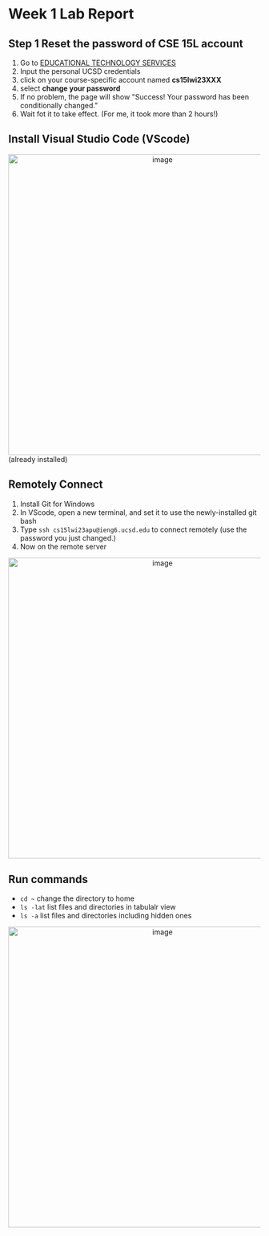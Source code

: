 # Week 1 Lab Report

## Step 1 Reset the password of CSE 15L account
1. Go to [EDUCATIONAL TECHNOLOGY SERVICES](https://sdacs.ucsd.edu/~icc/index.php)
2. Input the personal UCSD credentials
3. click on your course-specific account named **cs15lwi23XXX**
4. select **change your password**
5. If no problem, the page will show "Success! Your password has been conditionally changed."
6. Wait fot it to take effect. (For me, it took more than 2 hours!)

## Install Visual Studio Code (VScode)
<div align = center><img width="600" alt="image" src="https://user-images.githubusercontent.com/59520785/212753429-5688bd17-a528-4c8e-ac80-251c2bf4f2e3.png"></div>
(already installed)

## Remotely Connect
1. Install Git for Windows
2. In VScode, open a new terminal, and set it to use the newly-installed git bash
3. Type `ssh cs15lwi23apu@ieng6.ucsd.edu` to connect remotely (use the password you just changed.)
4. Now on the remote server
<div align = center><img width="600" alt="image" src="https://user-images.githubusercontent.com/59520785/212752783-599992e8-cdeb-4d4c-aca5-694402311e85.png"></div>

## Run commands
* `cd ~` change the directory to home
* `ls -lat` list files and directories in tabulalr view
* `ls -a` list files and directories including hidden ones
<div align = center><img width="600" alt="image" src="https://user-images.githubusercontent.com/59520785/212753143-2e35ba45-4a07-4834-98e3-09d9ce2c8e3a.png"></div>
